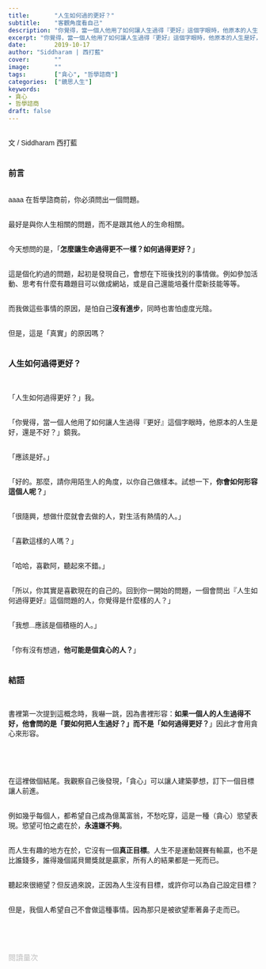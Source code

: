 ```yaml
---
title:       "人生如何過的更好？"
subtitle:    "客觀角度看自己"
description: "你覺得，當一個人他用了如何讓人生過得『更好』這個字眼時，他原本的人生是好，還是不好？"
excerpt: "你覺得，當一個人他用了如何讓人生過得『更好』這個字眼時，他原本的人生是好，還是不好？"
date:        2019-10-17
author: "Siddharam | 西打藍"
cover:       ""
image:       ""
tags:        ["貪心", "哲學諮商"]
categories:  ["鏡思人生"]
keywords:
- 貪心
- 哲學諮商
draft: false
---
```


<article style="font-family: 'Noto Sans TC', '微軟正黑體', sans-serif; font-weight: 300;">

<br>文 / Siddharam 西打藍<br><br>

<h3 class="article-h1-color">前言</h3><br>
aaaa
在哲學諮商前，你必須問出一個問題。<br><br>

最好是與你人生相關的問題，而不是跟其他人的生命相關。<br><br>

今天想問的是，「<b>怎麼讓生命過得更不一樣？如何過得更好？</b>」<br><br>

這是個化約過的問題，起初是發現自己，會想在下班後找別的事情做。例如參加活動、思考有什麼有趣題目可以做成網站，或是自己還能培養什麼新技能等等。<br><br>

而我做這些事情的原因，是怕自己<b>沒有進步</b>，同時也害怕虛度光陰。<br><br>

但是，這是「真實」的原因嗎？<br><br>

<h3 class="article-h1-color">人生如何過得更好？</h3><br>

「人生如何過得更好？」我。<br><br>

「你覺得，當一個人他用了如何讓人生過得『更好』這個字眼時，他原本的人生是好，還是不好？」鏡我。<br><br>

「應該是好。」<br><br>

「好的。那麼，請你用陌生人的角度，以你自己做樣本。試想一下，<b>你會如何形容這個人呢？</b>」<br><br>

「很隨興，想做什麼就會去做的人，對生活有熱情的人。」<br><br>

「喜歡這樣的人嗎？」<br><br>

「哈哈，喜歡阿，聽起來不錯。」<br><br>

「所以，你其實是喜歡現在的自己的。回到你一開始的問題，一個會問出『人生如何過得更好』這個問題的人，你覺得是什麼樣的人？」<br><br>

「我想...應該是個積極的人。」<br><br>

「你有沒有想過，<b>他可能是個貪心的人？</b>」<br><br>



<h3 class="article-h1-color">結語</h3><br>

書裡第一次提到這概念時，我嚇一跳，因為書裡形容：<b>如果一個人的人生過得不好，他會問的是「要如何把人生過好？」而不是「如何過得更好？</b>」因此才會用貪心來形容。<br><br>

<br><br>

在這裡做個結尾。我觀察自己後發現，「貪心」可以讓人建築夢想，訂下一個目標讓人前進。<br><br>

例如幾乎每個人，都希望自己成為億萬富翁，不愁吃穿，這是一種（貪心）慾望表現。慾望可怕之處在於，<b>永遠嫌不夠</b>。<br><br>

而人生有趣的地方在於，它沒有一個<b>真正目標</b>。人生不是運動競賽有輸贏，也不是比誰錢多，誰得幾個諾貝爾獎就是贏家，所有人的結果都是一死而已。<br><br>

聽起來很絕望？但反過來說，正因為人生沒有目標，或許你可以為自己設定目標？<br><br>

但是，我個人希望自己不會做這種事情。因為那只是被欲望牽著鼻子走而已。


<br><br><br>

</article>

<div style="color: #bfbfbf; font-size: 15px;" id="busuanzi_container_page_pv">
  閱讀量<span id="busuanzi_value_page_pv"></span>次
</div>

<script src="../../js/post.js"></script>
